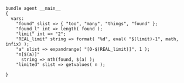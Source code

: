 ``` {.cfengine3 tangle="how_to_get_a_subset_of_n_elements_from_a_list.cf" extra-opts="--show-evaluated-vars=main\\\\." command-in-result="t"}
bundle agent __main__
{
  vars:
    "found" slist => { "too", "many", "things", "found" };
    "found_l" int => length( found );
    "limit" int => "2";
    "REAL_limit" string => format( "%d", eval( "$(limit)-1", math, infix) );
    "a" slist => expandrange( "[0-$(REAL_limit)]", 1 );
    "n[$(a)]"
      string => nth(found, $(a) );
    "limited" slist => getvalues( n );

}
```
